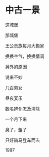    

# 中古一景

这城堡

那城堡

王公贵族每月大搬家

换换空气，换换情调

另外的原因

说来不妙

  

几百男女

昼夜宴乐

数名婢仆怎及清除

一个月下来

臭了，蛆了

只好骑马登车而去

1987
